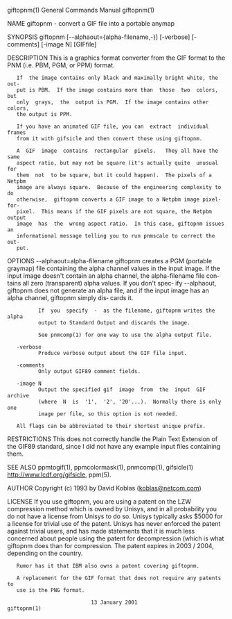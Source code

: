 giftopnm(1)                General Commands Manual                giftopnm(1)

NAME
       giftopnm - convert a GIF file into a portable anymap

SYNOPSIS
       giftopnm    [--alphaout={alpha-filename,-}]   [-verbose]   [-comments]
       [-image N] [GIFfile]

DESCRIPTION
       This is a graphics format converter from the GIF  format  to  the  PNM
       (i.e. PBM, PGM, or PPM) format.

       If  the image contains only black and maximally bright white, the out‐
       put is PBM.  If the image contains more than  those  two  colors,  but
       only  grays,  the  output is PGM.  If the image contains other colors,
       the output is PPM.

       If you have an animated GIF file, you can  extract  individual  frames
       from it with gifsicle and then convert those using giftopnm.

       A  GIF  image  contains  rectangular  pixels.   They all have the same
       aspect ratio, but may not be square (it's actually quite  unusual  for
       them  not  to be square, but it could happen).  The pixels of a Netpbm
       image are always square.  Because of the engineering complexity to  do
       otherwise,  giftopnm converts a GIF image to a Netpbm image pixel-for-
       pixel.  This means if the GIF pixels are not square, the Netpbm output
       image  has  the  wrong aspect ratio.  In this case, giftopnm issues an
       informational message telling you to run pnmscale to correct the  out‐
       put.

OPTIONS
       --alphaout=alpha-filename
              giftopnm  creates  a PGM (portable graymap) file containing the
              alpha channel values in the input image.  If  the  input  image
              doesn't  contain an alpha channel, the alpha-filename file con‐
              tains all zero (transparent) alpha values.  If you don't  spec‐
              ify  --alphaout,  giftopnm does not generate an alpha file, and
              if the input image has an alpha channel, giftopnm  simply  dis‐
              cards it.

              If  you  specify  -  as the filename, giftopnm writes the alpha
              output to Standard Output and discards the image.

              See pnmcomp(1) for one way to use the alpha output file.

       -verbose
              Produce verbose output about the GIF file input.

       -comments
              Only output GIF89 comment fields.

       -image N
              Output the specified gif  image  from  the  input  GIF  archive
              (where  N  is  '1',  '2', '20'...).  Normally there is only one
              image per file, so this option is not needed.

       All flags can be abbreviated to their shortest unique prefix.

RESTRICTIONS
       This does not correctly handle the Plain Text Extension of  the  GIF89
       standard,  since  I  did  not  have any example input files containing
       them.

SEE ALSO
       ppmtogif(1),      ppmcolormask(1),       pnmcomp(1),       gifsicle(1)
       <http://www.lcdf.org/gifsicle>, ppm(5).

AUTHOR
       Copyright (c) 1993 by David Koblas (koblas@netcom.com)

LICENSE
       If  you  use  giftopnm,  you are using a patent on the LZW compression
       method which is owned by Unisys, and in all  probability  you  do  not
       have  a license from Unisys to do so.  Unisys typically asks $5000 for
       a license for trivial use of the patent.  Unisys  has  never  enforced
       the  patent  against trivial users, and has made statements that it is
       much less concerned about people using the  patent  for  decompression
       (which is what giftopnm does than for compression.  The patent expires
       in 2003 / 2004, depending on the country.

       Rumor has it that IBM also owns a patent covering giftopnm.

       A replacement for the GIF format that does not require any patents  to
       use is the PNG format.

                               13 January 2001                    giftopnm(1)
